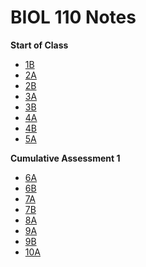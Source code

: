 # BIOL 110 Notes

**Start of Class**

* [1B](./1B.html)  
* [2A](./2A.html)  
* [2B](./2B.html)  
* [3A](./3A.html)  
* [3B](./3B.html)  
* [4A](./4A.html)  
* [4B](./4B.html)  
* [5A](./5A.html)  

**Cumulative Assessment 1**

* [6A](./6A.html)
* [6B](./6B.html)
* [7A](./7A.html)
* [7B](./7B.html)
* [8A](./8A.html)
* [9A](./9A.html)
* [9B](./9B.html)
* [10A](./10A.html)
